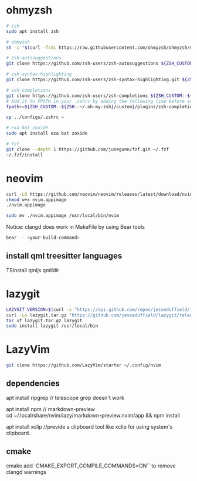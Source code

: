 # ohmyzsh

```sh
# zsh
sudo apt install zsh 

# ohmyzsh
sh -c "$(curl -fsSL https://raw.githubusercontent.com/ohmyzsh/ohmyzsh/master/tools/install.sh)"

# zsh-autosuggestions
git clone https://github.com/zsh-users/zsh-autosuggestions ${ZSH_CUSTOM:-~/.oh-my-zsh/custom}/plugins/zsh-autosuggestions

# zsh-syntax-highlighting
git clone https://github.com/zsh-users/zsh-syntax-highlighting.git ${ZSH_CUSTOM:-~/.oh-my-zsh/custom}/plugins/zsh-syntax-highlighting

# zsh-completions
git clone https://github.com/zsh-users/zsh-completions ${ZSH_CUSTOM:-${ZSH:-~/.oh-my-zsh}/custom}/plugins/zsh-completions
# Add it to FPATH in your .zshrc by adding the following line before source "$ZSH/oh-my-zsh.sh"
fpath+=${ZSH_CUSTOM:-${ZSH:-~/.oh-my-zsh}/custom}/plugins/zsh-completions/src

cp ../configs/.zshrc ~

# exa bat zoxide
sudo apt install exa bat zoxide

# fzf
git clone --depth 1 https://github.com/junegunn/fzf.git ~/.fzf
~/.fzf/install
```

# neovim

```sh
curl -LO https://github.com/neovim/neovim/releases/latest/download/nvim.appimage
chmod u+x nvim.appimage
./nvim.appimage

sudo mv ./nvim.appimage /usr/local/bin/nvim
```
Notice: clangd does work in MakeFile by using Bear tools

```sh
bear -- <your-build-command>
```

## install qml treesitter languages

TSInstall qmljs qmlldir


# lazygit

```sh
LAZYGIT_VERSION=$(curl -s "https://api.github.com/repos/jesseduffield/lazygit/releases/latest" | grep -Po '"tag_name": "v\K[^"]*')
curl -Lo lazygit.tar.gz "https://github.com/jesseduffield/lazygit/releases/latest/download/lazygit_${LAZYGIT_VERSION}_Linux_x86_64.tar.gz"
tar xf lazygit.tar.gz lazygit
sudo install lazygit /usr/local/bin
```

# LazyVim

```sh
git clone https://github.com/LazyVim/starter ~/.config/nvim
```

## dependencies

apt install ripgrep // telescope grep doesn't work

apt install npm // markdown-preview  
cd ~/.local/share/nvim/lazy/markdown-preview.nvim/app && npm install

apt install xclip //previde a clipboard tool like xclip for using system's clipboard. 

## cmake

cmake add `CMAKE_EXPORT_COMPILE_COMMANDS=ON`` to remove clangd warnings
